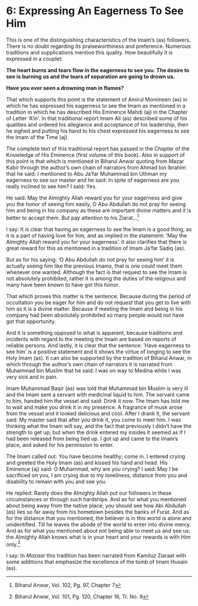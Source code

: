 6: Expressing An Eagerness To See Him
=====================================

This is one of the distinguishing characteristics of the Imam’s (as)
followers. There is no doubt regarding its praiseworthiness and
preference. Numerous traditions and supplications mention this quality.
How beautifully it is expressed in a couplet:

**The heart burns and tears flow in the eagerness to see you. The desire
to see is burning us and the tears of separation are going to drown
us.**

**Have you ever seen a drowning man in flames?**

That which supports this point is the statement of Amirul Momineen (as)
in which he has expressed his eagerness to see the Imam as mentioned in
a tradition in which he has described His Eminence Mahdi (aj) in the
Chapter of Letter ‘A’in’. In that traditional report Imam Ali (as)
described some of his qualities and ordered his allegiance and
acceptance of his leadership, then he sighed and putting his hand to his
chest expressed his eagerness to see the Imam of the Time (aj).

The complete text of this traditional report has passed in the Chapter
of the Knowledge of His Eminence (first volume of this book). Also in
support of this point is that which is mentioned in Biharul Anwar
quoting from Mazar Kabir through the author’s own chain of narrators
from Ahmad bin Ibrahim that he said: I mentioned to Abu Ja’far Muhammad
bin Uthman my eagerness to see our master and he said: In spite of
eagerness are you really inclined to see him? I said: Yes.

He said: May the Almighty Allah reward you for your eagerness and give
you the honor of seeing him easily, O Abu Abdullah do not pray for
seeing him and being in his company as these are important divine
matters and it is better to accept them. But pay attention to his
Ziarat…[^1]

I say: It is clear that having an eagerness to see the Imam is a good
thing, as it is a part of having love for him, and as implied in the
statement: ‘May the Almighty Allah reward you for your eagerness’. It
also clarifies that there is great reward for this as mentioned in a
tradition of Imam Ja’far Sadiq (as).

But as for his saying: ‘O Abu Abdullah do not pray for seeing him’ it is
actually seeing him like the previous Imams, that is one could meet them
whenever one wanted. Although the fact is that request to see the Imam
is not absolutely prohibited, rather it is among the duties of the
religious and many have been known to have got this honor.

That which proves this matter is the sentence: Because during the period
of occultation you be eager for him and do not request that you get to
live with him as it is a divine matter. Because if meeting the Imam and
being in his company had been absolutely prohibited so many people would
not have got that opportunity.

And it is something opposed to what is apparent, because traditions and
incidents with regard to the meeting the Imam are based on reports of
reliable persons. And lastly, it is clear that the sentence: ‘Have
eagerness to see him’ is a positive statement and it shows the virtue of
longing to see the Holy Imam (as). It can also be supported by the
tradition of Biharul Anwar, in which through the author’s own chain of
narrators it is narrated from Muhammad bin Muslim that he said: I was on
way to Medina while I was very sick and in pain.

Imam Muhammad Baqir (as) was told that Muhammad bin Muslim is very ill
and the Imam sent a servant with medicinal liquid to him. The servant
came to him, handed him the vessel and said: Drink it now. The Imam has
told me to wait and make you drink it in my presence. A fragrance of
musk arose from the vessel and it looked delicious and cool. After I
drank it, the servant said: My master said that after you drink it, you
come to meet him. I was thinking what the Imam will say, and the fact
that previously I didn’t have the strength to get up; but when the drink
entered my insides it seemed as if I had been released from being tied
up. I got up and came to the Imam’s place, and asked for his permission
to enter.

The Imam called out: You have become healthy; come in. I entered crying
and greeted the Holy Imam (as) and kissed his hand and head. His
Eminence (aj) said: O Muhammad, why are you crying? I said: May I be
sacrificed on you, I am crying due to my loneliness, distance from you
and disability to remain with you and see you.

He replied: Rarely does the Almighty Allah put our followers in these
circumstances or through such hardships. And as for what you mentioned
about being away from the native place; you should see how Abi Abdullah
(as) lies so far away from his hometown besides the banks of Furat. And
as for the distance that you mentioned, the believer is in this world is
alone and unidentified. Till he leaves the abode of the world to enter
into divine mercy. And as for what you mentioned about not being able to
meet us and see us; the Almighty Allah knows what is in your heart and
your rewards is with Him only.[^2]

I say: In *Mazaar* this tradition has been narrated from Kamiluz Ziaraat
with some additions that emphasize the excellence of the tomb of Imam
Husain (as).

[^1]: Biharul Anwar, Vol. 102, Pg. 97, Chapter 7

[^2]: Biharul Anwar, Vol. 101, Pg. 120, Chapter 16, Tr. No. 9


